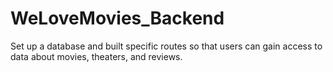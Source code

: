 # WeLoveMovies_Backend
Set up a database and built specific routes so that users can gain access to data about movies, theaters, and reviews.
